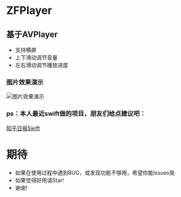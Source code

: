 # ZFPlayer
## 基于AVPlayer
* 支持横屏
* 上下滑动调节音量
* 左右滑动调节播放进度


### 图片效果演示

![图片效果演示](https://github.com/renzifeng/ZFPlayer/raw/master/screen.png)

### ps：本人最近swift做的项目，朋友们给点建议吧：
[知乎日报Swift](https://github.com/renzifeng/ZFZhiHuDaily)

# 期待
- 如果在使用过程中遇到BUG，或发现功能不够用，希望你能Issues我
- 如果觉得好用请Star!
- 谢谢!